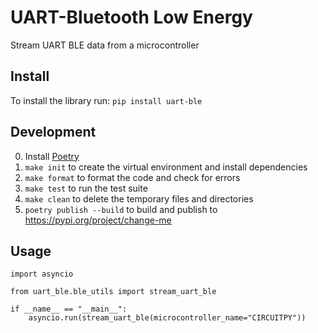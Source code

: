 # UART-Bluetooth Low Energy
Stream UART BLE data from a microcontroller

## Install
To install the library run: `pip install uart-ble`

## Development
0. Install [Poetry](https://python-poetry.org/docs/#installing-with-the-official-installer)
1. `make init` to create the virtual environment and install dependencies
2. `make format` to format the code and check for errors
3. `make test` to run the test suite
4. `make clean` to delete the temporary files and directories
5. `poetry publish --build` to build and publish to https://pypi.org/project/change-me


## Usage
```
import asyncio

from uart_ble.ble_utils import stream_uart_ble

if __name__ == "__main__":
    asyncio.run(stream_uart_ble(microcontroller_name="CIRCUITPY"))

```
